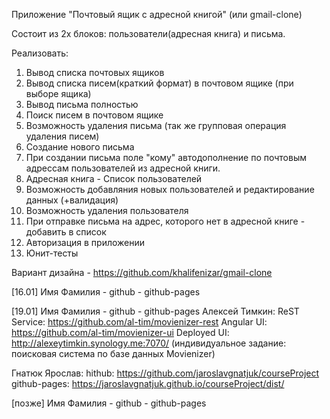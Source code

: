 Приложение "Почтовый ящик с адресной книгой" (или gmail-clone)

Состоит из 2х блоков: пользователи(адресная книга) и письма.

Реализовать:

1. Вывод списка почтовых ящиков
2. Вывод списка писем(краткий формат) в почтовом ящике (при выборе ящика)
3. Вывод письма полностью
4. Поиск писем в почтовом ящике
5. Возможность удаления письма (так же групповая операция удаления писем)
6. Создание нового письма
7. При создании письма поле "кому" автодополнение по почтовым адрессам пользователей из адресной книги.
8. Адресная книга - Список пользователей
9. Возможность добавляния новых пользователей и редактирование данных (+валидация)
10. Возможность удаления пользователя
11. При отправке письма на адрес, которого нет в адресной книге - добавить в список
12. Авторизация в приложении
13. Юнит-тесты

Вариант дизайна - https://github.com/khalifenizar/gmail-clone


[16.01]
Имя Фамилия - github - github-pages


[19.01]
Имя Фамилия - github - github-pages
Алексей Тимкин:
  ReST Service: https://github.com/al-tim/movienizer-rest
  Angular UI: https://github.com/al-tim/movienizer-ui
  Deployed UI: http://alexeytimkin.synology.me:7070/
  (индивидуальное задание: поисковая система по базе данных Movienizer)

Гнатюк Ярослав:
  hithub: https://github.com/jaroslavgnatjuk/courseProject
  github-pages: https://jaroslavgnatjuk.github.io/courseProject/dist/

[позже]
Имя Фамилия - github - github-pages


